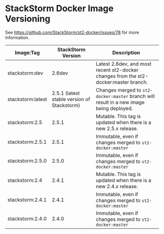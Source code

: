 # StackStorm Docker Image Versioning

See https://github.com/StackStorm/st2-docker/issues/78 for more information.

| Image:Tag | StackStorm Version | Description |
|-----------|--------------------|-------------|
| stackstorm:dev | 2.6dev | Latest 2.6dev, and most recent st2-docker changes from the st2-docker:master branch.
| stackstorm:latest | 2.5.1 (latest stable version of Stackstorm) | Changes merged to `st2-docker:master` branch will result in a new image being deployed. |
| stackstorm:2.5 | 2.5.1 | Mutable. This tag is updated when there is a new 2.5.x release. |
| stackstorm:2.5.1 | 2.5.1 | Immutable, even if changes merged to `st2-docker:master` |
| stackstorm:2.5.0 | 2.5.0 | Immutable, even if changes merged to `st2-docker:master` |
| stackstorm:2.4 | 2.4.1 | Mutable. This tag is updated when there is a new 2.4.x release. |
| stackstorm:2.4.1 | 2.4.1 | Immutable, even if changes merged to `st2-docker:master` |
| stackstorm:2.4.0 | 2.4.0 | Immutable, even if changes merged to `st2-docker:master` |

